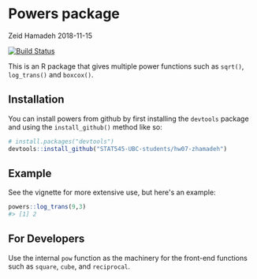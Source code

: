 Powers package
================
Zeid Hamadeh
2018-11-15

[![Build Status](https://travis-ci.org/vincenzocoia/powers.svg?branch=master)](https://travis-ci.org/vincenzocoia/powers)

This is an R package that gives multiple power functions such as `sqrt()`, `log_trans()` and `boxcox()`.

Installation
------------

You can install powers from github by first installing the `devtools` package and using the `install_github()` method like so:

``` r
# install.packages("devtools")
devtools::install_github("STAT545-UBC-students/hw07-zhamadeh")
```

Example
-------

See the vignette for more extensive use, but here's an example:

``` r
powers::log_trans(9,3)
#> [1] 2
```

For Developers
--------------

Use the internal `pow` function as the machinery for the front-end functions such as `square`, `cube`, and `reciprocal`.
